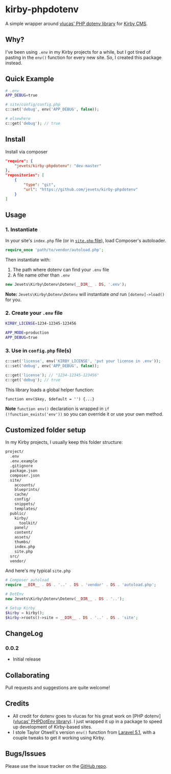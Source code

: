 # kirby-phpdotenv

A simple wrapper around [vlucas' PHP dotenv library](https://github.com/vlucas/phpdotenv) for [Kirby CMS](http://getkirby.com).

## Why?

I've been using `.env` in my Kirby projects for a while, but I got tired of pasting in the `env()` function for every new site. So, I created this package instead.

## Quick Example

```bash
# .env
APP_DEBUG=true
```
```php
# site/config/config.php
c::set('debug', env('APP_DEBUG', false));
```
```php
# elsewhere
c::get('debug'); // true
```

## Install

Install via composer

```json
"require": {
    "jevets/kirby-phpdotenv": "dev-master"
},
"repositories": [
    {
        "type": "git",
        "url": "https://github.com/jevets/kirby-phpdotenv"
    }
]
```

## Usage

### 1. Instantiate

In your site's `index.php` file (or in [`site.php` file](http://getkirby.com/docs/advanced/customized-folder-setup)), load Composer's autoloader.

```php
require_once 'path/to/vendor/autoload.php';
```

Then instantiate with:

1. The path where dotenv can find your `.env` file
2. A file name other than `.env`

```php 
new Jevets\Kirby\Dotenv\Dotenv(__DIR__ . DS, '.env');
```

**Note:** `Jevets\Kirby\Dotenv\Dotenv` will instantiate *and* run `[dotenv]->load()` for you.

### 2. Create your `.env` file

```sh
KIRBY_LICENSE=1234-12345-123456

APP_MODE=production
APP_DEBUG=true
```

### 3. Use in `config.php` file(s)

```php
c::set('license', env('KIRBY_LICENSE', 'put your license in .env'));
c::set('debug', env('APP_DEBUG', false));

c::get('license'); // "1234-12345-123456"
c::get('debug'); // true
```

This library loads a global helper function:

`function env($key, $default = '') {...}`

**Note** `function env()` declaration is wrapped in `if (!function_exists('env'))` so you can override it or use your own method.

## Customized folder setup

In my Kirby projects, I usually keep this folder structure:

```bash
project/
  .env
  .env.example
  .gitignore
  package.json
  composer.json
  site/
    accounts/
    blueprints/
    cache/
    config/
    snippets/
    templates/
  public/
    kirby/
      toolkit/
    panel/
    content/
    assets/
    thumbs/
    index.php
    site.php
  src/
  vendor/
```

And here's my typical `site.php`

```php
# Composer autoload
require __DIR__ . DS . '..' . DS . 'vendor' . DS . 'autoload.php';

# DotEnv
new Jevets\Kirby\Dotenv\Dotenv(__DIR__ . DS . '..');

# Setup Kirby
$kirby = kirby();
$kirby->roots()->site = __DIR__ . DS . '..' . DS . 'site';
```

## ChangeLog

### 0.0.2

- Initial release

## Collaborating

Pull requests and suggestions are quite welcome!

## Credits

- All credit for dotenv goes to vlucas for his great work on [PHP dotenv]([vlucas' PHPDotEnv library](https://github.com/vlucas/phpdotenv)). I just wrapped it up in a package to speed up development of Kirby-based sites.
- I stole Taylor Otwell's version `env()` function from [Laravel 5.1](http://laravel.com/), with a couple tweaks to get it working using Kirby. 

## Bugs/Issues

Please use the issue tracker on the [GitHub repo](https://github.com/jevets/kirby-phpdotenv/issues).